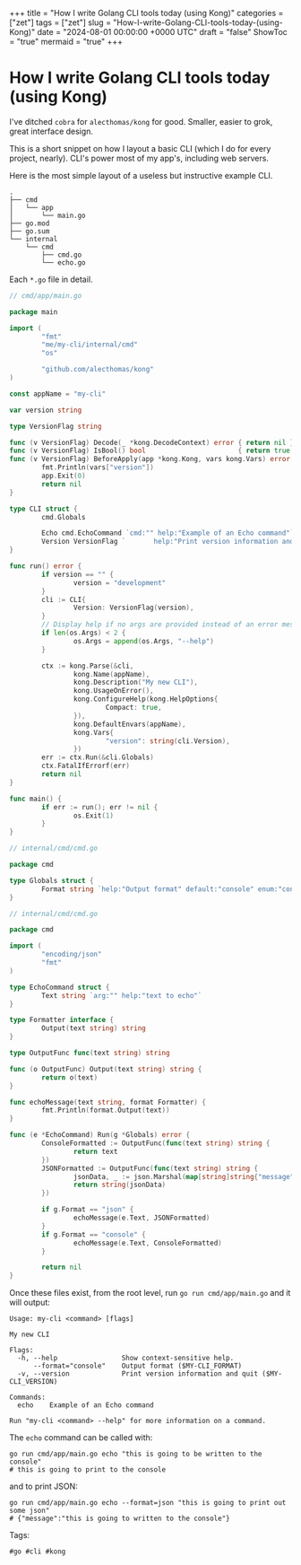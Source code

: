 +++
title = "How I write Golang CLI tools today (using Kong)"
categories = ["zet"]
tags = ["zet"]
slug = "How-I-write-Golang-CLI-tools-today-(using-Kong)"
date = "2024-08-01 00:00:00 +0000 UTC"
draft = "false"
ShowToc = "true"
mermaid = "true"
+++

# How I write Golang CLI tools today (using Kong)

I've ditched `cobra` for `alecthomas/kong` for good. Smaller, easier to grok,
great interface design.

This is a short snippet on how I layout a basic CLI (which I do for every
project, nearly). CLI's power most of my app's, including web servers.

Here is the most simple layout of a useless but instructive example CLI.

```shell
.
├── cmd
│   └── app
│       └── main.go
├── go.mod
├── go.sum
└── internal
    └── cmd
        ├── cmd.go
        └── echo.go
```

Each `*.go` file in detail.

```go
// cmd/app/main.go

package main

import (
        "fmt"
        "me/my-cli/internal/cmd"
        "os"

        "github.com/alecthomas/kong"
)

const appName = "my-cli"

var version string

type VersionFlag string

func (v VersionFlag) Decode(_ *kong.DecodeContext) error { return nil }
func (v VersionFlag) IsBool() bool                       { return true }
func (v VersionFlag) BeforeApply(app *kong.Kong, vars kong.Vars) error {
        fmt.Println(vars["version"])
        app.Exit(0)
        return nil
}

type CLI struct {
        cmd.Globals

        Echo cmd.EchoCommand `cmd:"" help:"Example of an Echo command"`
        Version VersionFlag `       help:"Print version information and quit" short:"v" name:"version"`
}

func run() error {
        if version == "" {
                version = "development"
        }
        cli := CLI{
                Version: VersionFlag(version),
        }
        // Display help if no args are provided instead of an error message
        if len(os.Args) < 2 {
                os.Args = append(os.Args, "--help")
        }

        ctx := kong.Parse(&cli,
                kong.Name(appName),
                kong.Description("My new CLI"),
                kong.UsageOnError(),
                kong.ConfigureHelp(kong.HelpOptions{
                        Compact: true,
                }),
                kong.DefaultEnvars(appName),
                kong.Vars{
                        "version": string(cli.Version),
                })
        err := ctx.Run(&cli.Globals)
        ctx.FatalIfErrorf(err)
        return nil
}

func main() {
        if err := run(); err != nil {
                os.Exit(1)
        }
}
```

```go
// internal/cmd/cmd.go

package cmd

type Globals struct {
        Format string `help:"Output format" default:"console" enum:"console,json"`
}
```

```go
// internal/cmd/cmd.go

package cmd

import (
        "encoding/json"
        "fmt"
)

type EchoCommand struct {
        Text string `arg:"" help:"text to echo"`
}

type Formatter interface {
        Output(text string) string
}

type OutputFunc func(text string) string

func (o OutputFunc) Output(text string) string {
        return o(text)
}

func echoMessage(text string, format Formatter) {
        fmt.Println(format.Output(text))
}

func (e *EchoCommand) Run(g *Globals) error {
        ConsoleFormatted := OutputFunc(func(text string) string {
                return text
        })
        JSONFormatted := OutputFunc(func(text string) string {
                jsonData, _ := json.Marshal(map[string]string{"message": text})
                return string(jsonData)
        })

        if g.Format == "json" {
                echoMessage(e.Text, JSONFormatted)
        }
        if g.Format == "console" {
                echoMessage(e.Text, ConsoleFormatted)
        }

        return nil
}
```

Once these files exist, from the root level, run `go run cmd/app/main.go` and it
will output:

```shell
Usage: my-cli <command> [flags]

My new CLI

Flags:
  -h, --help                Show context-sensitive help.
      --format="console"    Output format ($MY-CLI_FORMAT)
  -v, --version             Print version information and quit ($MY-CLI_VERSION)

Commands:
  echo    Example of an Echo command

Run "my-cli <command> --help" for more information on a command.
```

The `echo` command can be called with:

```shell
go run cmd/app/main.go echo "this is going to be written to the console"
# this is going to print to the console
```

and to print JSON:

```shell
go run cmd/app/main.go echo --format=json "this is going to print out some json"
# {"message":"this is going to written to the console"}
```

Tags:

    #go #cli #kong
